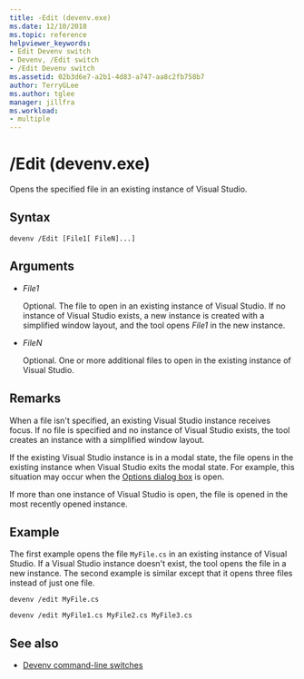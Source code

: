 ```yaml
---
title: -Edit (devenv.exe)
ms.date: 12/10/2018
ms.topic: reference
helpviewer_keywords:
- Edit Devenv switch
- Devenv, /Edit switch
- /Edit Devenv switch
ms.assetid: 02b3d6e7-a2b1-4d83-a747-aa8c2fb758b7
author: TerryGLee
ms.author: tglee
manager: jillfra
ms.workload:
- multiple
---
```

# /Edit (devenv.exe)

Opens the specified file in an existing instance of Visual Studio.

## Syntax

```shell
devenv /Edit [File1[ FileN]...]
```

## Arguments

- *File1*

  Optional. The file to open in an existing instance of Visual Studio. If no instance of Visual Studio exists, a new instance is created with a simplified window layout, and the tool opens *File1* in the new instance.

- *FileN*

  Optional. One or more additional files to open in the existing instance of Visual Studio.

## Remarks

When a file isn't specified, an existing Visual Studio instance receives focus. If no file is specified and no instance of Visual Studio exists, the tool creates an instance with a simplified window layout.

If the existing Visual Studio instance is in a modal state, the file opens in the existing instance when Visual Studio exits the modal state. For example, this situation may occur when the [Options dialog box](../../ide/reference/options-dialog-box-visual-studio.md) is open.

If more than one instance of Visual Studio is open, the file is opened in the most recently opened instance.

## Example

The first example opens the file `MyFile.cs` in an existing instance of Visual Studio. If a Visual Studio instance doesn't exist, the tool opens the file in a new instance. The second example is similar except that it opens three files instead of just one file.

```shell
devenv /edit MyFile.cs

devenv /edit MyFile1.cs MyFile2.cs MyFile3.cs
```

## See also

- [Devenv command-line switches](../../ide/reference/devenv-command-line-switches.md)

